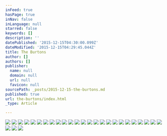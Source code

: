 ```yaml
---
inFeed: true
hasPage: true
inNav: false
inLanguage: null
starred: false
keywords: []
description: ''
datePublished: '2015-12-15T04:30:00.099Z'
dateModified: '2015-12-15T04:29:45.044Z'
title: The Burtons
author: []
authors: []
publisher:
  name: null
  domain: null
  url: null
  favicon: null
sourcePath: _posts/2015-12-15-the-burtons.md
published: true
url: the-burtons/index.html
_type: Article

---
```

![](https://the-grid-user-content.s3-us-west-2.amazonaws.com/46875ae3-b3cb-4a51-b45b-49f97abb1ed5.jpg)
![](https://the-grid-user-content.s3-us-west-2.amazonaws.com/57170f74-4d28-44a7-876e-e73483bb80fd.jpg)
![](https://the-grid-user-content.s3-us-west-2.amazonaws.com/3a4901a7-7f0a-4144-83ba-b0bc3731f59a.jpg)
![](https://the-grid-user-content.s3-us-west-2.amazonaws.com/1302f6c7-5b61-41a3-a9bc-d6f459852ca7.jpg)
![](https://the-grid-user-content.s3-us-west-2.amazonaws.com/3fdb1c7a-e6fd-4d9f-ae6d-c66e16f2a190.jpg)
![](https://the-grid-user-content.s3-us-west-2.amazonaws.com/aec129f4-01cd-4cbb-858e-7f21f1191102.jpg)
![](https://the-grid-user-content.s3-us-west-2.amazonaws.com/5ef363dc-7216-40c8-9ea1-b75db75e4895.jpg)
![](https://the-grid-user-content.s3-us-west-2.amazonaws.com/2355d613-e87a-4f51-822a-97ff08969ba0.jpg)
![](https://the-grid-user-content.s3-us-west-2.amazonaws.com/b21915fe-68c8-4ba7-8cbd-1aa1f722558e.jpg)
![](https://the-grid-user-content.s3-us-west-2.amazonaws.com/1fa4693e-5e1a-44a4-b980-1e8cf6505739.jpg)
![](https://the-grid-user-content.s3-us-west-2.amazonaws.com/858afccc-5d4e-4161-9a8e-4f3af4e2c135.jpg)
![](https://the-grid-user-content.s3-us-west-2.amazonaws.com/919dd9a3-f397-43b1-a131-0a26e7c3c4da.jpg)
![](https://the-grid-user-content.s3-us-west-2.amazonaws.com/ab7a4205-ecc5-40dc-9af5-b9e7838be33f.jpg)
![](https://the-grid-user-content.s3-us-west-2.amazonaws.com/64cc2227-376c-4579-a2db-379834f9fa74.jpg)
![](https://the-grid-user-content.s3-us-west-2.amazonaws.com/fed45ab7-de5b-4c81-b2d8-9e77b1925ec8.jpg)
![](https://the-grid-user-content.s3-us-west-2.amazonaws.com/fdc1fb4c-9cc7-401b-bc72-1d6b604f153c.jpg)
![](https://the-grid-user-content.s3-us-west-2.amazonaws.com/979969ea-ee3d-433b-bd33-a68d7ac1fa7d.jpg)
![](https://the-grid-user-content.s3-us-west-2.amazonaws.com/31c084f6-433d-465b-8466-96389a9fb638.jpg)
![](https://the-grid-user-content.s3-us-west-2.amazonaws.com/2b5a092a-ae1e-439c-85d5-76179e709ee5.jpg)
![](https://the-grid-user-content.s3-us-west-2.amazonaws.com/c69def52-6313-44b3-a848-e0fb29ce4fdc.jpg)
![](https://the-grid-user-content.s3-us-west-2.amazonaws.com/f88ebdb7-a40e-4beb-a56a-5e83a74e1a01.jpg)
![](https://the-grid-user-content.s3-us-west-2.amazonaws.com/fa996a6d-a871-4847-af02-0cd8531f2044.jpg)
![](https://the-grid-user-content.s3-us-west-2.amazonaws.com/01c299d7-6a1e-4a5e-80e8-ac51d7570ea8.jpg)
![](https://the-grid-user-content.s3-us-west-2.amazonaws.com/9a8108b9-55ba-4c65-9a5b-dfb5e00b08de.jpg)
![](https://the-grid-user-content.s3-us-west-2.amazonaws.com/e55e47c1-88e8-4955-bd65-81069ff52cac.jpg)
![](https://the-grid-user-content.s3-us-west-2.amazonaws.com/ce382cf9-aa01-4d8e-9e1a-f040b55d9623.jpg)
![](https://the-grid-user-content.s3-us-west-2.amazonaws.com/efa5606b-1f11-45e1-adfc-63a844cf53e5.jpg)
![](https://the-grid-user-content.s3-us-west-2.amazonaws.com/b398ec9e-e8e9-402c-9502-4b069606f8d0.jpg)
